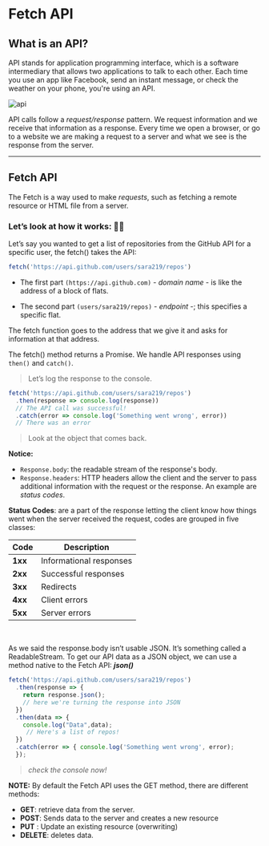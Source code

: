 # Fetch API

## What is an API?

API stands for application programming interface, which is a software intermediary that allows two applications to talk to each other. Each time you use an app like Facebook, send an instant message, or check the weather on your phone, you're using an API.

![api](https://www.aloi.io/wp-content/uploads/2019/09/api-visual.png)


API calls follow a *request/response* pattern. We request information and we receive that information as a response. Every time we open a browser, or go to a website we are making a request to a server and what we see is the response from the server.

<hr>

## Fetch API

The Fetch is a way used to make *requests*, such as fetching a remote resource or HTML file from a server.


### Let’s look at how it works: :technologist:


Let’s say you wanted to get a list of repositories from the GitHub API for a specific user, the fetch() takes the API:

```js
fetch('https://api.github.com/users/sara219/repos')
```

* The first part `(https://api.github.com)` - *domain name* - is like the address of a block of flats. 

* The second part `(users/sara219/repos)`  - *endpoint* -; this specifies a specific flat. 

The fetch function goes to the address that we give it and asks for information at that address.


The fetch() method returns a Promise. We handle API responses using `then()` and `catch()`. 

> Let’s log the response to the console.

```js
fetch('https://api.github.com/users/sara219/repos')
  .then(response => console.log(response)) 
  // The API call was successful!
  .catch(error => console.log('Something went wrong', error))
  // There was an error

```
> Look at the object that comes back. 

**Notice:**
* `Response.body`: the readable stream of the response's body.
* `Response.headers`: HTTP headers allow the client and the server to pass additional information with the request or the response. An example are *status codes*.

**Status Codes**: are a part of the response letting the client know how things went when the server received the request, codes are grouped in five classes:


| Code        | Description                       |
| ----------- | --------------------------------- |
| **1xx**     | Informational responses           |
| **2xx**     | Successful responses              |
| **3xx**     | Redirects                         |
| **4xx**     | Client errors                     |
| **5xx**     | Server errors                     |

<br/>

As we said the response.body isn’t usable JSON. It’s something called a ReadableStream. To get our API data as a JSON object, we can use a method native to the Fetch API: ***json()***

```js
fetch('https://api.github.com/users/sara219/repos')
  .then(response => {
    return response.json();
    // here we're turning the response into JSON
  })
  .then(data => {
    console.log("Data",data);
     // Here's a list of repos!
  })
  .catch(error => { console.log('Something went wrong', error);
  });
```
> *check the console now!*

**NOTE:** By default the Fetch API uses the GET method, there are different methods:

* **GET**: retrieve data from the server.
* **POST**: Sends data to the server and creates a new resource
* **PUT** : Update an existing resource (overwriting)
* **DELETE**: deletes data.


